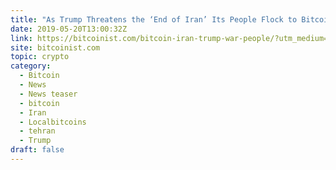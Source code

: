 ```yaml
---
title: "As Trump Threatens the ‘End of Iran’ Its People Flock to Bitcoin"
date: 2019-05-20T13:00:32Z
link: https://bitcoinist.com/bitcoin-iran-trump-war-people/?utm_medium=RSS&utm_source=hune
site: bitcoinist.com
topic: crypto
category:
  - Bitcoin
  - News
  - News teaser
  - bitcoin
  - Iran
  - Localbitcoins
  - tehran
  - Trump
draft: false
---
```

